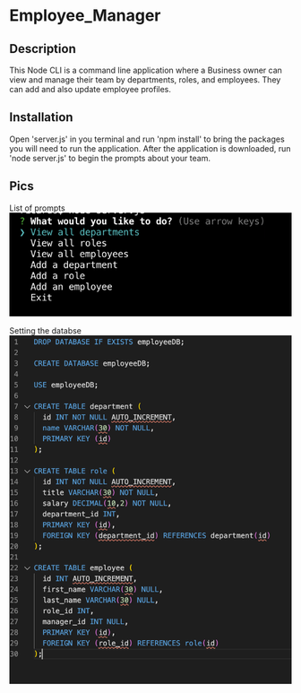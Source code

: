 # Employee_Manager

## Description

This Node CLI is a command line application where a Business owner can view and manage their team by departments, roles, and employees. They can add and also update employee profiles. 

## Installation
Open 'server.js' in you terminal and run 'npm install' to bring the packages you will need to run the application. After the application is downloaded, run 'node server.js' to begin the prompts about your team. 

## Pics
List of prompts
![](images/Screen%20Shot%202020-08-08%20at%208.26.22%20PM.png)




Setting the databse
![](images/Screen%20Shot%202020-08-08%20at%208.26.39%20PM.png)


